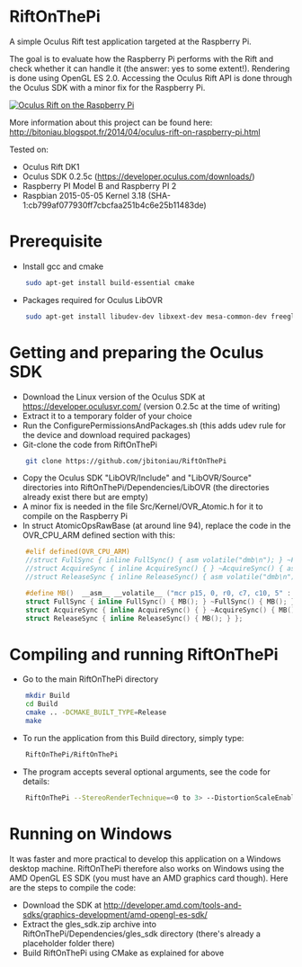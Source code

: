RiftOnThePi
===========

A simple Oculus Rift test application targeted at the Raspberry Pi.

The goal is to evaluate how the Raspberry Pi performs with the Rift and check whether it can handle it (the answer: yes to some extent!).
Rendering is done using OpenGL ES 2.0. Accessing the Oculus Rift API is done through the Oculus SDK with a minor fix for the Raspberry Pi.

[![Oculus Rift on the Raspberry Pi](http://img.youtube.com/vi/69mZpevHiRA/0.jpg)](http://www.youtube.com/watch?v=69mZpevHiRA)

More information about this project can be found here: http://bitoniau.blogspot.fr/2014/04/oculus-rift-on-raspberry-pi.html

Tested on:
- Oculus Rift DK1 
- Oculus SDK 0.2.5c (https://developer.oculus.com/downloads/)
- Raspberry PI Model B and Raspberry PI 2
- Raspbian 2015-05-05 Kernel 3.18 (SHA-1:cb799af077930ff7cbcfaa251b4c6e25b11483de)

# Prerequisite
- Install gcc and cmake
```Bash
	sudo apt-get install build-essential cmake
```

- Packages required for Oculus LibOVR
```Bash
	sudo apt-get install libudev-dev libxext-dev mesa-common-dev freeglut3-dev libxinerama-dev
```


# Getting and preparing the Oculus SDK
- Download the Linux version of the Oculus SDK at https://developer.oculusvr.com/ (version 0.2.5c at the time of writing)
- Extract it to a temporary folder of your choice
- Run the ConfigurePermissionsAndPackages.sh (this adds udev rule for the device and download required packages)
- Git-clone the code from RiftOnThePi 
```Bash
	git clone https://github.com/jbitoniau/RiftOnThePi
```
- Copy the Oculus SDK "LibOVR/Include" and "LibOVR/Source" directories into RiftOnThePi/Dependencies/LibOVR 
  (the directories already exist there but are empty)
- A minor fix is needed in the file Src/Kernel/OVR_Atomic.h for it to compile on the Raspberry Pi
- In struct AtomicOpsRawBase (at around line 94), replace the code in the OVR_CPU_ARM defined section with this:
```C++
	#elif defined(OVR_CPU_ARM)
	//struct FullSync { inline FullSync() { asm volatile("dmb\n"); } ~FullSync() { asm volatile("dmb\n"); } };
    //struct AcquireSync { inline AcquireSync() { } ~AcquireSync() { asm volatile("dmb\n"); } };
    //struct ReleaseSync { inline ReleaseSync() { asm volatile("dmb\n"); } };

	#define MB()  __asm__ __volatile__ ("mcr p15, 0, r0, c7, c10, 5" : : : "memory")
	struct FullSync { inline FullSync() { MB(); } ~FullSync() { MB(); } };
	struct AcquireSync { inline AcquireSync() { } ~AcquireSync() { MB(); } };
	struct ReleaseSync { inline ReleaseSync() { MB(); } };
```

# Compiling and running RiftOnThePi
- Go to the main RiftOnThePi directory
```Bash
	mkdir Build
	cd Build
	cmake .. -DCMAKE_BUILT_TYPE=Release
	make
```
- To run the application from this Build directory, simply type:
```Bash
    RiftOnThePi/RiftOnThePi 
```
- The program accepts several optional arguments, see the code for details:
```Bash
	RiftOnThePi	--StereoRenderTechnique=<0 to 3> --DistortionScaleEnabled=<0 or 1> --AnimationEnabled=<0 or 1> --UseRiftOrientation=<0 or 1>
```		

# Running on Windows
It was faster and more practical to develop this application on a Windows desktop machine. RiftOnThePi therefore also works on Windows using
the AMD OpenGL ES SDK (you must have an AMD graphics card though). Here are the steps to compile the code:
- Download the SDK at http://developer.amd.com/tools-and-sdks/graphics-development/amd-opengl-es-sdk/
- Extract the gles_sdk.zip archive into RiftOnThePi/Dependencies/gles_sdk directory (there's already a placeholder folder there)
- Build RiftOnThePi using CMake as explained for above
